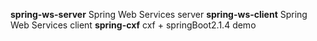 **spring-ws-server**
    Spring Web Services server
**spring-ws-client**
    Spring Web Services client
**spring-cxf**
    cxf + springBoot2.1.4 demo